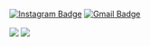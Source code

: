 










[![Instagram Badge](https://img.shields.io/badge/-Instagram-050a30?style=flat-square&logo=instagram&logoColor=white&link=https://www.instagram.com/jaesonking72/)](https://www.instagram.com/jaesonking72)
[![Gmail Badge](https://img.shields.io/badge/-Gmail-050a30?style=flat-square&logo=Gmail&logoColor=white&link=mailto:hamidjk.business@gmail.com)](mailto:hamidjk.business@gmail.com)





















<a href="https://github.com/hamidjk">
<img align="center" src="https://github-readme-stats.vercel.app/api?username=hamidjk&show_icons=true&count_private=true&include_all_commits=true" /></a>














<a href="https://github.com/hamidjk">
<img align="center" src="https://github-readme-stats.vercel.app/api/top-langs/?username=hamidjk" />
</a>
